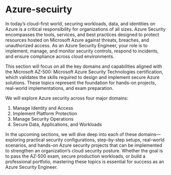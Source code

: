 # Azure-secuirty
In today’s cloud-first world, securing workloads, data, and identities on Azure is a critical responsibility for organizations of all sizes. Azure Security encompasses the tools, services, and best practices designed to protect resources hosted on Microsoft Azure against threats, breaches, and unauthorized access. As an Azure Security Engineer, your role is to implement, manage, and monitor security controls, respond to incidents, and ensure compliance across cloud environments.

This section will focus on all the key domains and capabilities aligned with the Microsoft AZ-500: Microsoft Azure Security Technologies certification, which validates the skills required to design and implement secure Azure solutions. These topics represent the foundation for hands-on projects, real-world implementations, and exam preparation.

We will explore Azure security across four major domains:

1. Manage Identity and Access
2. Implement Platform Protection 
3. Manage Security Operations
4. Secure Data, Applications, and Workloads

In the upcoming sections, we will dive deep into each of these domains—exploring practical security configurations, step-by-step setups, real-world scenarios, and hands-on Azure security projects that can be implemented to strengthen an organization’s cloud security posture. Whether the goal is to pass the AZ-500 exam, secure production workloads, or build a professional portfolio, mastering these topics is essential for success as an Azure Security Engineer.
